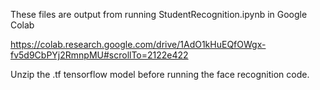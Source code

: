 These files are output from running StudentRecognition.ipynb in Google Colab

https://colab.research.google.com/drive/1AdO1kHuEQfOWgx-fv5d9CbPYj2RmnpMU#scrollTo=2122e422

Unzip the .tf tensorflow model before running the face recognition code.
